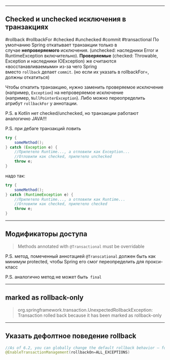 
----

## Checked и unchecked исключения в транзакциях
#rollback #rollbackFor #checked #unchecked #commit #transactional
По умолчанию Spring откатывает транзакции только в случае **непроверяемого** исключения. (unchecked: наследники Error и RuntimeException включительно).
**Проверяемые** (checked: Throwable, Exception и наследники IOException) же считаются «восстанавливаемыми» из-за чего Spring вместо `rollback` делает `commit`. (но если их указать в rollbackFor=, должны откатиться)

Чтобы откатить транзакцию, нужно заменить проверяемое исключение (например, `Exception`) на непроверяемое исключение (например, `NullPointerException`). Либо можно переопределить атрибут `rollbackFor` у аннотации.



P.S. в Kotlin нет checked/unchecked, но транзакции работают аналогично JAVA!!!


P.S. при дебаге транзакций ловить  
```java
try {
	someMethod();
} catch (Exception e) {
	//Прилетело Runtime..., а отловили как Exception...
	//Отловили как checked, прилетело unchecked
	throw e;
}
```
надо так:
```java
try {
	someMethod();
} catch (RuntimeException e) {
	//Прилетело Runtime..., а отловили как Runtime...
	//Отловили как checked, прилетело checked
	throw e;
}
```

---

## Модификаторы доступа

> Methods annotated with `@Transactional` must be overridable

P.S. метод, помеченный аннотацией `@Transcational` должен быть как минимум protected, чтобы Spring его смог переопределить для прокси-класс

P.S. аналогично метод не может быть` final`

---

## marked as rollback-only

> org.springframework.transaction.UnexpectedRollbackException: Transaction rolled back because it has been marked as rollback-only



---

## Указать дефолтное поведение rollback

```java
//As of 6.2, you can globally change the default rollback behavior – for example, through 
@EnableTransactionManagement(rollbackOn=ALL_EXCEPTIONS)
```